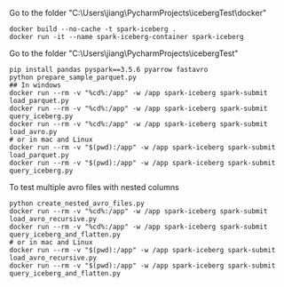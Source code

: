 Go to the folder "C:\Users\jiang\PycharmProjects\icebergTest\docker"
```shell
docker build --no-cache -t spark-iceberg .
docker run -it --name spark-iceberg-container spark-iceberg
```
Go to the folder "C:\Users\jiang\PycharmProjects\icebergTest"
```shell
pip install pandas pyspark==3.5.6 pyarrow fastavro
python prepare_sample_parquet.py
## In windows
docker run --rm -v "%cd%:/app" -w /app spark-iceberg spark-submit load_parquet.py
docker run --rm -v "%cd%:/app" -w /app spark-iceberg spark-submit query_iceberg.py
docker run --rm -v "%cd%:/app" -w /app spark-iceberg spark-submit load_avro.py
# or in mac and Linux
docker run --rm -v "$(pwd):/app" -w /app spark-iceberg spark-submit load_parquet.py
docker run --rm -v "$(pwd):/app" -w /app spark-iceberg spark-submit query_iceberg.py
```
To test multiple avro files with nested columns
```shell
python create_nested_avro_files.py
docker run --rm -v "%cd%:/app" -w /app spark-iceberg spark-submit load_avro_recursive.py
docker run --rm -v "%cd%:/app" -w /app spark-iceberg spark-submit query_iceberg_and_flatten.py
# or in mac and Linux
docker run --rm -v "$(pwd):/app" -w /app spark-iceberg spark-submit load_avro_recursive.py
docker run --rm -v "$(pwd):/app" -w /app spark-iceberg spark-submit query_iceberg_and_flatten.py
```


